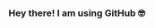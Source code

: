 ### Hey there! I am using GitHub 🤓

<!--
**nizamphoenix/nizamphoenix** is a ✨ _special_ ✨ repository because its `README.md` (this file) appears on your GitHub profile.
-->
